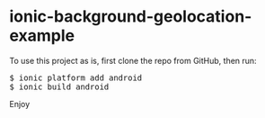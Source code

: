 # ionic-background-geolocation-example
To use this project as is, first clone the repo from GitHub, then run:
<pre>$ ionic platform add android
$ ionic build android</pre>
Enjoy
